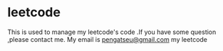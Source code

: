 leetcode
========
This is used to manage my leetcode's code .If you have some question ,please contact me.
My email is pengatseu@gmail.com
my leetcode
